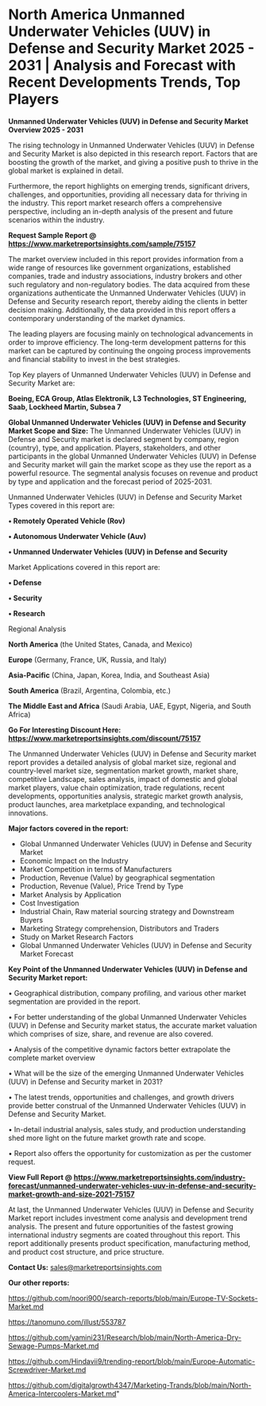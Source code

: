 # North America Unmanned Underwater Vehicles (UUV) in Defense and Security Market 2025 - 2031 | Analysis and Forecast with Recent Developments Trends, Top Players

<Strong> Unmanned Underwater Vehicles (UUV) in Defense and Security Market Overview 2025 - 2031</strong>

The rising technology in Unmanned Underwater Vehicles (UUV) in Defense and Security Market is also depicted in this research report. Factors that are boosting the growth of the market, and giving a positive push to thrive in the global market is explained in detail.

Furthermore, the report highlights on emerging trends, significant drivers, challenges, and opportunities, providing all necessary data for thriving in the industry. This report market research offers a comprehensive perspective, including an in-depth analysis of the present and future scenarios within the industry.

<strong>Request Sample Report @ <a href=https://www.marketreportsinsights.com/sample/75157>https://www.marketreportsinsights.com/sample/75157</a></strong>

The market overview included in this report provides information from a wide range of resources like government organizations, established companies, trade and industry associations, industry brokers and other such regulatory and non-regulatory bodies. The data acquired from these organizations authenticate the Unmanned Underwater Vehicles (UUV) in Defense and Security research report, thereby aiding the clients in better decision making. Additionally, the data provided in this report offers a contemporary understanding of the market dynamics.

The leading players are focusing mainly on technological advancements in order to improve efficiency. The long-term development patterns for this market can be captured by continuing the ongoing process improvements and financial stability to invest in the best strategies.

Top Key players of Unmanned Underwater Vehicles (UUV) in Defense and Security Market are:

<strong>Boeing, ECA Group, Atlas Elektronik, L3 Technologies, ST Engineering, Saab, Lockheed Martin, Subsea 7</strong>

<strong><b>Global Unmanned Underwater Vehicles (UUV) in Defense and Security Market Scope and Size:</b></strong>
The Unmanned Underwater Vehicles (UUV) in Defense and Security market is declared segment by company, region (country), type, and application. Players, stakeholders, and other participants in the global Unmanned Underwater Vehicles (UUV) in Defense and Security market will gain the market scope as they use the report as a powerful resource. The segmental analysis focuses on revenue and product by type and application and the forecast period of 2025-2031.

Unmanned Underwater Vehicles (UUV) in Defense and Security Market Types covered in this report are:

<strong>• Remotely Operated Vehicle (Rov)

• Autonomous Underwater Vehicle (Auv)

• Unmanned Underwater Vehicles (UUV) in Defense and Security</strong>

Market Applications covered in this report are:

<strong>• Defense

• Security

• Research</strong> 

Regional Analysis

<strong>North America</strong> (the United States, Canada, and Mexico)

<strong>Europe</strong> (Germany, France, UK, Russia, and Italy)

<strong>Asia-Pacific</strong> (China, Japan, Korea, India, and Southeast Asia)

<strong>South America</strong> (Brazil, Argentina, Colombia, etc.)

<strong>The Middle East and Africa</strong> (Saudi Arabia, UAE, Egypt, Nigeria, and South Africa)

<strong>Go For Interesting Discount Here: <a href=https://www.marketreportsinsights.com/discount/75157>https://www.marketreportsinsights.com/discount/75157</a></strong>

The Unmanned Underwater Vehicles (UUV) in Defense and Security market report provides a detailed analysis of global market size, regional and country-level market size, segmentation market growth, market share, competitive Landscape, sales analysis, impact of domestic and global market players, value chain optimization, trade regulations, recent developments, opportunities analysis, strategic market growth analysis, product launches, area marketplace expanding, and technological innovations.

<strong><b>Major factors covered in the report:</b></strong>
<ul>
  <li>Global Unmanned Underwater Vehicles (UUV) in Defense and Security Market </li>
  <li>Economic Impact on the Industry</li>
  <li>Market Competition in terms of Manufacturers</li>
  <li>Production, Revenue (Value) by geographical segmentation</li>
  <li>Production, Revenue (Value), Price Trend by Type</li>
  <li>Market Analysis by Application</li>
  <li>Cost Investigation</li>
  <li>Industrial Chain, Raw material sourcing strategy and Downstream Buyers</li>
  <li>Marketing Strategy comprehension, Distributors and Traders</li>
  <li>Study on Market Research Factors</li>
  <li>Global Unmanned Underwater Vehicles (UUV) in Defense and Security Market Forecast</li>
</ul>

<strong><b>Key Point of the Unmanned Underwater Vehicles (UUV) in Defense and Security Market report:</b></strong>

• Geographical distribution, company profiling, and various other market segmentation are provided in the report.

• For better understanding of the global Unmanned Underwater Vehicles (UUV) in Defense and Security market status, the accurate market valuation which comprises of size, share, and revenue are also covered.

• Analysis of the competitive dynamic factors better extrapolate the complete market overview

• What will be the size of the emerging Unmanned Underwater Vehicles (UUV) in Defense and Security market in 2031?

• The latest trends, opportunities and challenges, and growth drivers provide better construal of the Unmanned Underwater Vehicles (UUV) in Defense and Security Market.

• In-detail industrial analysis, sales study, and production understanding shed more light on the future market growth rate and scope.

• Report also offers the opportunity for customization as per the customer request.

<strong><b>View Full Report @ <a href=https://www.marketreportsinsights.com/industry-forecast/unmanned-underwater-vehicles-uuv-in-defense-and-security-market-growth-and-size-2021-75157>https://www.marketreportsinsights.com/industry-forecast/unmanned-underwater-vehicles-uuv-in-defense-and-security-market-growth-and-size-2021-75157</a></b></strong>


At last, the Unmanned Underwater Vehicles (UUV) in Defense and Security Market report includes investment come analysis and development trend analysis. The present and future opportunities of the fastest growing international industry segments are coated throughout this report. This report additionally presents product specification, manufacturing method, and product cost structure, and price structure.

<strong>Contact Us:</strong>
sales@marketreportsinsights.com

<strong>Our other reports:</strong>

<a href=https://github.com/noori900/search-reports/blob/main/Europe-TV-Sockets-Market.md>https://github.com/noori900/search-reports/blob/main/Europe-TV-Sockets-Market.md</a>

<a href=https://tanomuno.com/illust/553787>https://tanomuno.com/illust/553787</a>

<a href=https://github.com/yamini231/Research/blob/main/North-America-Dry-Sewage-Pumps-Market.md>https://github.com/yamini231/Research/blob/main/North-America-Dry-Sewage-Pumps-Market.md</a>

<a href=https://github.com/Hindavii9/trending-report/blob/main/Europe-Automatic-Screwdriver-Market.md>https://github.com/Hindavii9/trending-report/blob/main/Europe-Automatic-Screwdriver-Market.md</a>

<a href=https://github.com/digitalgrowth4347/Marketing-Trands/blob/main/North-America-Intercoolers-Market.md>https://github.com/digitalgrowth4347/Marketing-Trands/blob/main/North-America-Intercoolers-Market.md</a>"
